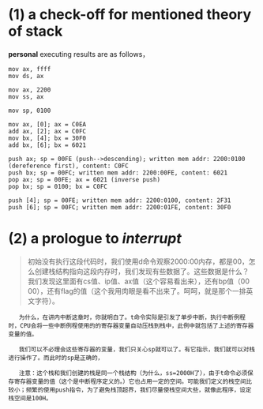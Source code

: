 # (1) a check-off for mentioned theory of stack
**personal** executing results are as follows，
```assembly
mov ax, ffff
mov ds, ax

mov ax, 2200
mov ss, ax

mov sp, 0100

mov ax, [0]; ax = C0EA
add ax, [2]; ax = C0FC
mov bx, [4]; bx = 30F0
add bx, [6]; bx = 6021

push ax; sp = 00FE (push-->descending); written mem addr: 2200:0100 (dereference first), content: C0FC
push bx; sp = 00FC; written mem addr: 2200:00FE, content: 6021
pop ax; sp = 00FE; ax = 6021 (inverse push) 
pop bx; sp = 0100; bx = C0FC

push [4]; sp = 00FE; written mem addr: 2200:0100, content: 2F31
push [6]; sp = 00FC; written mem addr: 2200:01FE, content: 30F0
```
# (2) a prologue to *interrupt*
> 初始没有执行这段代码时，我们使用d命令观察2000:00内存，都是00，怎么创建栈结构指向这段内存时，我们发现有些数据了。这些数据是什么？
       我们发现这里面有cs值、ip值、ax值（这个容易看出来），还有bp值（00 00），还有flag的值（这个我用肉眼是看不出来了。呵呵，就是那个一排英文字符）。

       为什么，在讲内中断这章时，你就明白了。t命令实际是引发了单步中断，执行中断例程时，CPU会将一些中断例程使用的的寄存器变量自动压栈到栈中，此例中就包括了上述的寄存器变量的值。

       我们可以不必理会这些寄存器的变量，我们只关心sp就可以了。有它指示，我们就可以对栈进行操作了。而此时的sp是正确的，

       注意：这个栈和我们创建的栈是同一个栈结构（为什么，ss=2000H了），由于t命令必须保存寄存器变量的值（这个是中断程序定义的。）它也占用一定的空间。可能我们定义的栈空间比较小；频繁的使用push指令，为了避免栈顶超界，我们尽量使栈空间大些，就像此程序，设定栈空间是100H。
